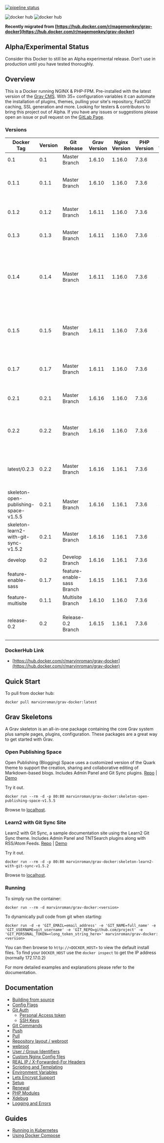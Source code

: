 [![pipeline status](https://gitlab.com/marvinroman/grav-docker/badges/0.2.3/pipeline.svg)](https://gitlab.com/marvinroman/grav-docker/commits/0.2.3)

![docker hub](https://img.shields.io/docker/pulls/marvinroman/grav-docker.svg?style=flat-square) ![docker hub](https://img.shields.io/docker/stars/marvinroman/grav-docker.svg?style=flat-square)

**Recently migrated from [https://hub.docker.com/r/magemonkey/grav-docker](https://hub.docker.com/r/magemonkey/grav-docker)**

## Alpha/Experimental Status

Consider this Docker to still be an Alpha experimental release. Don't use in production until you have tested thoroughly.

## Overview

This is a Docker running NGINX & PHP-FPM. Pre-installed with the latest version of the [Grav CMS](https://getgrav.org/). With 35+ configuration variables it can automate the installation of plugins, themes, pulling your site's repository, FastCGI caching, SSL generation and more.
Looking for testers & contributors to bring this project out of Alpha. If you have any issues or suggestions please open an issue or pull request on the [GitLab Page](https://gitlab.com/marvinroman/grav-docker).

### Versions

| Docker Tag                            | Version | Git Release                | Grav Version | Nginx Version | PHP Version | Alpine Version | Status                                                                                             |
| ------------------------------------- | ------- | -------------------------- | ------------ | ------------- | ----------- | -------------- | -------------------------------------------------------------------------------------------------- |
| 0.1                                   | 0.1     | Master Branch              | 1.6.10       | 1.16.0        | 7.3.6       | 3.9            | Alpha                                                                                              |
| 0.1.1                                 | 0.1.1   | Master Branch              | 1.6.10       | 1.16.0        | 7.3.6       | 3.9            | Alpha (includes hotfix to speed up startup)                                                        |
| 0.1.2                                 | 0.1.2   | Master Branch              | 1.6.11       | 1.16.0        | 7.3.6       | 3.9            | Alpha (includes specific Grav Version)                                                             |
| 0.1.3                                 | 0.1.3   | Master Branch              | 1.6.11       | 1.16.0        | 7.3.6       | 3.9            | Alpha (moved install of grav to script)                                                            |
| 0.1.4                                 | 0.1.4   | Master Branch              | 1.6.11       | 1.16.0        | 7.3.6       | 3.9            | Alpha (includes letsencrypt fix for hosts like Mightyweb that have a slow loadbalancer deployment) |
| 0.1.5                                 | 0.1.5   | Master Branch              | 1.6.11       | 1.16.0        | 7.3.6       | 3.9            | Alpha (fix for admin page customization when config/plugin directory doesn't exist)                |
| 0.1.7                                 | 0.1.7   | Master Branch              | 1.6.11       | 1.16.0        | 7.3.6       | 3.9            | Alpha (fix for git push to only create .gitignore if it doesn't exist)                             |
| 0.2.1                                 | 0.2.1   | Master Branch              | 1.6.16       | 1.16.0        | 7.3.6       | 3.9            | Beta (fix for grav admin url when empty)                                                           |
| 0.2.2                                 | 0.2.2   | Master Branch              | 1.6.16       | 1.16.0        | 7.3.6       | 3.9            | Beta (allow pulling of public repos withour username & password)                                   |
| latest/0.2.3                          | 0.2.2   | Master Branch              | 1.6.16       | 1.16.1        | 7.3.6       | 3.9            | Beta (allow pulling of public repos withour username & password)                                   |
| skeleton-open-publishing-space-v1.5.5 | 0.2.1   | Master Branch              | 1.6.16       | 1.16.1        | 7.3.6       | 3.9            | Alpha                                                                                              |
| skeleton-learn2-with-git-sync-v1.5.2  | 0.2.1   | Master Branch              | 1.6.16       | 1.16.1        | 7.3.6       | 3.9            | Alpha                                                                                              |
| develop                               | 0.2     | Develop Branch             | 1.6.16       | 1.16.1        | 7.3.6       | 3.9            | Development                                                                                        |
| feature-enable-sass                   | 0.1.7   | feature-enable-sass Branch | 1.6.15       | 1.16.1        | 7.3.6       | 3.9            | Experimental                                                                                       |
| feature-multisite                     | 0.1.1   | Multisite Branch           | 1.6.10       | 1.16.0        | 7.3.6       | 3.9            | Experimental                                                                                       |
| release-0.2                           | 0.2     | Release-0.2 Branch         | 1.6.15       | 1.16.1        | 7.3.6       | 3.9            | Experimental (includes multi-site & enable-sass feature)                                           |

### DockerHub Link

- [https://hub.docker.com/r/marvinroman/grav-docker](https://hub.docker.com/r/marvinroman/grav-docker)

## Quick Start

To pull from docker hub:

```
docker pull marvinroman/grav-docker:latest
```

## Grav Skeletons

A Grav skeleton is an all-in-one package containing the core Grav system plus sample pages, plugins, configuration. These packages are a great way to get started with Grav.

### Open Publishing Space

Open Publishing (Blogging) Space uses a customized version of the Quark theme to support the creation, sharing and collaborative editing of Markdown-based blogs. Includes Admin Panel and Git Sync plugins.
[Repo](https://github.com/hibbitts-design/grav-skeleton-open-publishing-space) | [Demo](https://demo.hibbittsdesign.org/grav-open-publishing-quark/)

Try it out.

```
docker run --rm -d -p 80:80 marvinroman/grav-docker:skeleton-open-publishing-space-v1.5.5
```

Browse to [localhost](http://localhost).

### Learn2 with Git Sync Site

Learn2 with Git Sync, a sample documentation site using the Learn2 Git Sync theme. Includes Admin Panel and TNTSearch plugins along with RSS/Atom Feeds.
[Repo](https://github.com/hibbitts-design/grav-skeleton-learn2-with-git-sync) | [Demo](https://demo.hibbittsdesign.org/grav-learn2-git-sync/)

Try it out.

```
docker run --rm -d -p 80:80 marvinroman/grav-docker:skeleton-learn2-with-git-sync-v1.5.2
```

Browse to [localhost](http://localhost).

### Running

To simply run the container:

```
docker run --rm -d marvinroman/grav-docker:<version>
```

To dynamically pull code from git when starting:

```
docker run -d -e 'GIT_EMAIL=email_address' -e 'GIT_NAME=full_name' -e 'GIT_USERNAME=git_username' -e 'GIT_REPO=github.com/project' -e 'GIT_PERSONAL_TOKEN=<long_token_string_here>' marvinroman/grav-docker:<version>
```

You can then browse to `http://<DOCKER_HOST>` to view the default install files. To find your `DOCKER_HOST` use the `docker inspect` to get the IP address (normally 172.17.0.2)

For more detailed examples and explanations please refer to the documentation.

## Documentation

- [Building from source](https://gitlab.com/marvinroman/grav-docker/blob/master/docs/building.md)
- [Config Flags](https://gitlab.com/marvinroman/grav-docker/blob/master/docs/config_flags.md)
- [Git Auth](https://gitlab.com/marvinroman/grav-docker/blob/master/docs/git_auth.md)
  - [Personal Access token](https://gitlab.com/marvinroman/grav-docker/blob/master/docs/git_auth.md#personal-access-token)
  - [SSH Keys](https://gitlab.com/marvinroman/grav-docker/blob/master/docs/git_auth.md#ssh-keys)
- [Git Commands](https://gitlab.com/marvinroman/grav-docker/blob/master/docs/git_commands.md)
- [Push](https://gitlab.com/marvinroman/grav-docker/blob/master/docs/git_commands.md#push-code-to-git)
- [Pull](https://gitlab.com/marvinroman/grav-docker/blob/master/docs/git_commands.md#pull-code-from-git-refresh)
- [Repository layout / webroot](https://gitlab.com/marvinroman/grav-docker/blob/master/docs/repo_layout.md)
- [webroot](https://gitlab.com/marvinroman/grav-docker/blob/master/docs/repo_layout.md#src--webroot)
- [User / Group Identifiers](https://gitlab.com/marvinroman/grav-docker/blob/master/docs/UID_GID_Mapping.md)
- [Custom Nginx Config files](https://gitlab.com/marvinroman/grav-docker/blob/master/docs/nginx_configs.md)
- [REAL IP / X-Forwarded-For Headers](https://gitlab.com/marvinroman/grav-docker/blob/master/docs/nginx_configs.md#real-ip--x-forwarded-for-headers)
- [Scripting and Templating](https://gitlab.com/marvinroman/grav-docker/blob/master/docs/scripting_templating.md)
- [Environment Variables](https://gitlab.com/marvinroman/grav-docker/blob/master/docs/scripting_templating.md#using-environment-variables--templating)
- [Lets Encrypt Support](https://gitlab.com/marvinroman/grav-docker/blob/master/docs/lets_encrypt.md)
- [Setup](https://gitlab.com/marvinroman/grav-docker/blob/master/docs/lets_encrypt.md#setup)
- [Renewal](https://gitlab.com/marvinroman/grav-docker/blob/master/docs/lets_encrypt.md#renewal)
- [PHP Modules](https://gitlab.com/marvinroman/grav-docker/blob/master/docs/php_modules.md)
- [Xdebug](https://gitlab.com/marvinroman/grav-docker/blob/master/docs/xdebug.md)
- [Logging and Errors](https://gitlab.com/marvinroman/grav-docker/blob/master/docs/logs.md)

## Guides

- [Running in Kubernetes](https://gitlab.com/marvinroman/grav-docker/blob/master/docs/guides/kubernetes.md)
- [Using Docker Compose](https://gitlab.com/marvinroman/grav-docker/blob/master/docs/guides/docker_compose.md)
